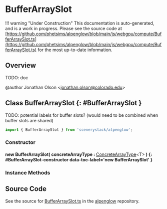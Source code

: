 # BufferArraySlot

!!! warning "Under Construction"
    This documentation is auto-generated, and is a work in progress. Please see the source code at
    [https://github.com/phetsims/alpenglow/blob/main/js/webgpu/compute/BufferArraySlot.ts](https://github.com/phetsims/alpenglow/blob/main/js/webgpu/compute/BufferArraySlot.ts) for the most up-to-date information.

## Overview

TODO: doc

@author Jonathan Olson &lt;jonathan.olson@colorado.edu&gt;

## Class BufferArraySlot {: #BufferArraySlot }


TODO: potential labels for buffer slots? (would need to be combined when buffer slots are shared)

```js
import { BufferArraySlot } from 'scenerystack/alpenglow';
```
### Constructor

#### new BufferArraySlot( concreteArrayType : <span style="font-weight: 400;">[ConcreteArrayType](../alpenglow/ConcreteType.md#ConcreteArrayType)&lt;T&gt;</span> ) {: #BufferArraySlot-constructor data-toc-label='new BufferArraySlot' }

### Instance Methods





## Source Code

See the source for [BufferArraySlot.ts](https://github.com/phetsims/alpenglow/blob/main/js/webgpu/compute/BufferArraySlot.ts) in the [alpenglow](https://github.com/phetsims/alpenglow) repository.
